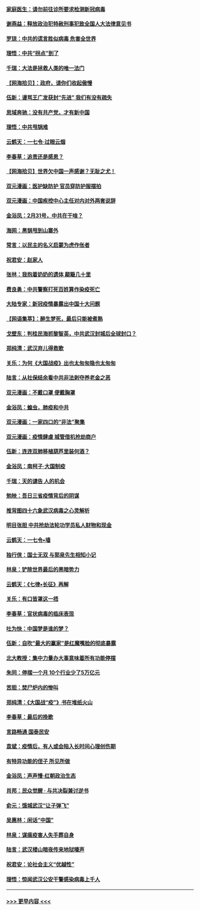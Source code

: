 #### [家庭医生：请勿前往诊所要求检测新冠病毒](../pages/nsc993/n11929190.md?t=03111203) 
#### [谢燕益：释放政治犯特赦刑事犯致全国人大法律意见书](../pages/nsc993/n11928978.md?t=03111203) 
#### [罗琼：中共的谎言胜似病毒 危害全世界](../pages/nsc993/n11922636.md?t=03111203) 
#### [理悟：中共“拐点”到了](../pages/nsc993/n11928496.md?t=03111203) 
#### [千瑞：大法是拯救人类的唯一法门](../pages/nsc993/n11927637.md?t=03111203) 
#### [【网海拾贝】：政府，请你们收起傲慢](../pages/nsc993/n11926932.md?t=03111203) 
#### [伍新：谩骂王广发获封“先进” 我们有没有疏失](../pages/nsc993/n11926101.md?t=03111203) 
#### [思域奔驰：没有共产党，才有新中国](../pages/nsc993/n11926058.md?t=03111203) 
#### [理悟：中共甩锅难](../pages/nsc993/n11925355.md?t=03111203) 
#### [云鹤天：一七令·过眼云烟](../pages/nsc993/n11925284.md?t=03111203) 
#### [李春草：追责还是感恩？](../pages/nsc993/n11925274.md?t=03111203) 
#### [【网海拾贝】世界欠中国一声感谢？无耻之尤！](../pages/nsc993/n11925239.md?t=03111203) 
#### [双元漫画：医护缺防护 官员穿防护服摆拍](../pages/nsc993/n11923899.md?t=03111203) 
#### [双元漫画：中国疾控中心主任对内对外两套说辞](../pages/nsc993/n11921994.md?t=03111203) 
#### [金浴凤：2月31号，中共在干啥？](../pages/nsc993/n11922706.md?t=03111203) 
#### [海网：黑锅甩到山寨外](../pages/nsc993/n11922688.md?t=03111203) 
#### [常言：以民主的名义启蒙为虎作伥者](../pages/nsc993/n11922217.md?t=03111203) 
#### [祝君安：赵家人](../pages/nsc993/n11922209.md?t=03111203) 
#### [张林：我抱着奶奶的遗体 颠簸几十里](../pages/nsc993/n11920945.md?t=03111203) 
#### [费良勇：中共警察打死百姓算作染疫死亡](../pages/nsc993/n11919264.md?t=03111203) 
#### [大陆专家：新冠疫情暴露出中国十大问题](../pages/nsc993/n11919187.md?t=03111203) 
#### [【网语集萃】：醉生梦死，最后只能被煮熟](../pages/nsc993/n11918994.md?t=03111203) 
#### [戈壁东：判桂民海抓黎智英，中共武汉封城后全球封口？](../pages/nsc993/n11917982.md?t=03111203) 
#### [郑纯清：武汉弃儿得救歌](../pages/nsc993/n11917881.md?t=03111203) 
#### [关乐：为何《大国战疫》出也太匆匆隐也太匆匆](../pages/nsc993/n11917792.md?t=03111203) 
#### [陆言：从社保结余看中共非法剥夺养老金之恶](../pages/nsc993/n11917084.md?t=03111203) 
#### [双元漫画：不戴口罩 便戴胸罩](../pages/nsc993/n11916447.md?t=03111203) 
#### [金浴凤：蝗虫，肺疫和中共](../pages/nsc993/n11916904.md?t=03111203) 
#### [双元漫画：一家四口的“非法”聚集](../pages/nsc993/n11916378.md?t=03111203) 
#### [双元漫画：疫情肆虐 城管借机抢劫商户](../pages/nsc993/n11916310.md?t=03111203) 
#### [伍新：连连双肺移植葫芦里装何酒？](../pages/nsc993/n11913667.md?t=03111203) 
#### [金浴凤：南柯子·大国制疫](../pages/nsc993/n11913657.md?t=03111203) 
#### [千瑞：天的谴告  人的机会](../pages/nsc993/n11913309.md?t=03111203) 
#### [勉映：吾日三省疫情背后的阴谋](../pages/nsc993/n11913079.md?t=03111203) 
#### [推背图四十六象武汉病毒之心灵解析](../pages/nsc993/n11911761.md?t=03111203) 
#### [明目张胆 中共抢劫法轮功学员私人财物和现金](../pages/nsc993/n11910262.md?t=03111203) 
#### [云鹤天：一七令▪墙](../pages/nsc993/n11910627.md?t=03111203) 
#### [独行侠：国士无双 与郭泉先生相知小记](../pages/nsc993/n11910613.md?t=03111203) 
#### [林泉：铲除世界最后的黑暗势力](../pages/nsc993/n11909320.md?t=03111203) 
#### [云鹤天：《七律▪长征》再解](../pages/nsc993/n11909327.md?t=03111203) 
#### [关乐：有口皆罩这一捂](../pages/nsc993/n11908393.md?t=03111203) 
#### [李春草：官状病毒的临床表现](../pages/nsc993/n11908339.md?t=03111203) 
#### [吐为快：中国梦是谁的梦？](../pages/nsc993/n11906564.md?t=03111203) 
#### [伍新：自吹“最大的赢家”是红魔嘴脸的彻底暴露](../pages/nsc993/n11906407.md?t=03111203) 
#### [北大教授：集中力量办大事意味着所有功能停摆](../pages/nsc993/n11904800.md?t=03111203) 
#### [朱同：停摆一个月 10个行业少了5万亿元](../pages/nsc993/n11904498.md?t=03111203) 
#### [苦胆：焚尸炉内的惨叫](../pages/nsc993/n11904479.md?t=03111203) 
#### [郑纯清：《大国战“疫”》书在堆纸火山](../pages/nsc993/n11904450.md?t=03111203) 
#### [李春草：最后的挽歌](../pages/nsc993/n11904441.md?t=03111203) 
#### [言路畅通 国泰民安](../pages/nsc993/n11904222.md?t=03111203) 
#### [袁斌：疫情后，有人或会陷入长时间心理创伤期](../pages/nsc993/n11901514.md?t=03111203) 
#### [有特异功能的侄子 所见所做](../pages/nsc993/n11901154.md?t=03111203) 
#### [金浴凤：声声慢‧红朝政治生态](../pages/nsc993/n11899553.md?t=03111203) 
#### [肖邦：民众觉醒 · 与共决裂兼讨逆书](../pages/nsc993/n11898435.md?t=03111203) 
#### [俞元：饿城武汉“让子弹飞”](../pages/nsc993/n11898344.md?t=03111203) 
#### [吴惠林：闲话“中国”](../pages/nsc993/n11898182.md?t=03111203) 
#### [林泉：谋瘟疫害人失手葬自身](../pages/nsc993/n11897892.md?t=03111203) 
#### [陆言：武汉楼山暗夜传来地狱嚎声](../pages/nsc993/n11897033.md?t=03111203) 
#### [祝君安：论社会主义“优越性”](../pages/nsc993/n11897005.md?t=03111203) 
#### [理悟：惊闻武汉公安干警感染病毒上千人](../pages/nsc993/n11896947.md?t=03111203) 

----
#### [ >>> 更早内容 <<< ](../indexes/nsc993-earlier.md)
